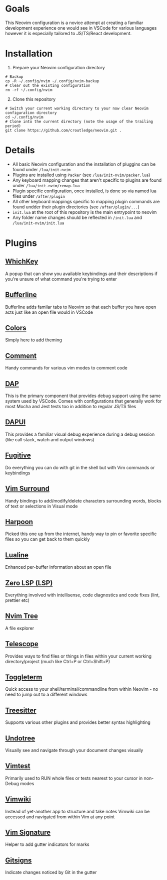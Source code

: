 # Goals

This Neovim configuration is a novice attempt at creating a familiar development experience one would see in VSCode for various languages however it is especially tailored to JS/TS/React development.

# Installation

1. Prepare your Neovim configuration directory 
```shell
# Backup
cp -R ~/.config/nvim ~/.config/nvim-backup
# Clear out the existing configuration
rm -rf ~/.config/nvim
```
2. Clone this repository 
```shell
# Switch your current working directory to your now clear Neovim configuration directory
cd ~/.config/nvim
# Clone into the current directory (note the usage of the trailing period)
git clone https://github.com/croutledge/neovim.git . 
```
 
# Details

* All basic Neovim configuration and the installation of pluggins can be found under `/lua/init-nvim`
* Plugins are installed using `Packer` (see `/lua/init-nvim/packer.lua`)
* Any keyboard mapping changes that aren't specific to plugins are found under `/lua/init-nvim/remap.lua`
* Plugin specific configuration, once installed, is done so via named lua files under `/after/plugin`
* All other keyboard mappings specific to mapping plugin commands are found undder their plugin directories (see `/after/plugin/...`)
* `init.lua` at the root of this repository is the main entrypoint to neovim
* Any folder name changes should be reflected in `/init.lua` and `/lua/init-nvim/init.lua`

# Plugins

## [WhichKey](https://github.com/folke/which-key.nvim)
A popup that can show you available keybindings and their descriptions if you're unsure of what command you're trying to enter

## [Bufferline](https://github.com/akinsho/bufferline.nvim)
Bufferline adds familar tabs to Neovim so that each buffer you have open acts just like an open file would in VSCode

## [Colors](https://github.com/tomasiser/vim-code-dark)
Simply here to add theming

## [Comment](https://github.com/numToStr/Comment.nvim)
Handy commands for various vim modes to comment code

## [DAP](https://github.com/mfussenegger/nvim-dap)
This is the primary component that provides debug support using the same system used by VSCode. Comes with configurations that generally work for most Mocha and Jest tests too in addition to regular JS/TS files

## [DAPUI](https://github.com/rcarriga/nvim-dap-ui)
This provides a familiar visual debug experience during a debug session (like call stack, watch and output windows)

## [Fugitive](https://github.com/tpope/vim-fugitive)
Do everything you can do with git in the shell but with Vim commands or keybindings

## [Vim Surround](https://github.com/tpope/vim-surround)
Handy bindings to add/modify/delete characters surrounding words, blocks of text or selections in Visual mode

## [Harpoon](https://github.com/theprimeagen/harpoon)
Picked this one up from the internet, handy way to pin or favorite specific files so you can get back to them quickly

## [Lualine](https://github.com/nvim-lualine/lualine.nvim)
Enhanced per-buffer information about an open file

## [Zero LSP (LSP)](https://github.com/VonHeikemen/lsp-zero.nvim)
Everything involved with intellisense, code diagnostics and code fixes (lint, prettier etc)

## [Nvim Tree](https://github.com/nvim-tree/nvim-tree.lua)
A file explorer

## [Telescope](https://github.com/nvim-telescope/telescope.nvim)
Provides ways to find files or things in files within your current working directory/project (much like Ctrl+P or Ctrl+Shift+P)

## [Toggleterm](https://github.com/akinsho/toggleterm.nvim)
Quick access to your shell/terminal/commandline from within Neovim - no need to jump out to a different windows

## [Treesitter](https://github.com/nvim-treesitter/nvim-treesitter)
Supports various other plugins and provides better syntax highlighting

## [Undotree](https://github.com/mbbill/undotree)
Visually see and navigate through your document changes visually

## [Vimtest](https://github.com/vim-test/vim-test)
Primarily used to RUN whole files or tests nearest to your cursor in non-Debug modes

## [Vimwiki](https://github.com/vimwiki/vimwiki)
Instead of yet-another app to structure and take notes Vimwiki can be accessed and navigated from within Vim at any point

## [Vim Signature](https://github.com/kshenoy/vim-signature)
Helper to add gutter indicators for marks

## [Gitsigns](https://github.com/lewis6991/gitsigns.nvim)
Indicate changes noticed by Git in the gutter

